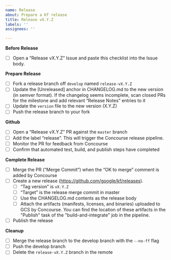 ```yaml
---
name: Release
about: Prepare a Kf release
title: Release vX.Y.Z
labels: ''
assignees: ''

---
```


**Before Release**
- [ ] Open a “Release vX.Y.Z” Issue and paste this checklist into the Issue body.

**Prepare Release**
- [ ] Fork a release branch off `develop` named `release-vX.Y.Z`
- [ ] Update the [Unreleased] anchor in CHANGELOG.md to the new version (in semver format). If the changelog seems incomplete, scan closed PRs for the milestone and add relevant “Release Notes” entries to it
- [ ] Update the `version` file to the new version (X.Y.Z)
- [ ] Push the release branch to your fork

**Github**
- [ ] Open a “Release vX.Y.Z” PR against the `master` branch
- [ ] Add the label “release”. This will trigger the Concourse release pipeline.
- [ ] Monitor the PR for feedback from Concourse
- [ ] Confirm that automated test, build, and publish steps have completed

**Complete Release**
- [ ] Merge the PR (“Merge Commit”) when the “OK to merge” comment is added by Concourse
- [ ] Create a new release (https://github.com/google/kf/releases).
  - [ ] “Tag version” is `vX.Y.Z`
  - [ ] “Target” is the release merge commit in master
  - [ ] Use the CHANGELOG.md contents as the release body
  - [ ] Attach the artifacts (manifests, licenses, and binaries) uploaded to GCS by Concourse. You can find the location of these artifacts in the "Publish" task of the "build-and-integrate" job in the pipeline.
- [ ] Publish the release

**Cleanup**
- [ ] Merge the release branch to the develop branch with the `--no-ff` flag
- [ ] Push the develop branch
- [ ] Delete the `release-vX.Y.Z` branch in the remote
